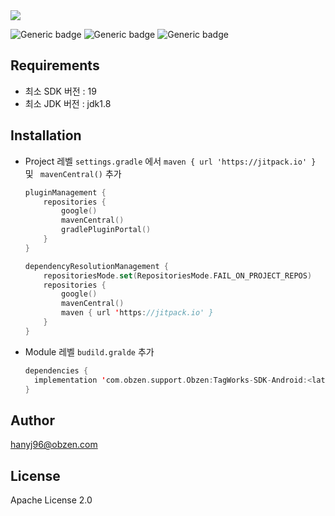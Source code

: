 <img src="https://capsule-render.vercel.app/api?type=Waving&color=E4405F&height=150&section=header&text=TagWorks-SDK-Android&fontSize=45" />

![Generic badge](https://img.shields.io/badge/version-1.0.1-green.svg)
![Generic badge](https://img.shields.io/badge/license-ApacheLicense2.0-blue.svg)
![Generic badge](https://img.shields.io/badge/Platform-Android-red.svg)

## Requirements

* 최소 SDK 버전 : 19
* 최소 JDK 버전 : jdk1.8

## Installation

* Project 레벨 `settings.gradle` 에서 `maven { url 'https://jitpack.io' }`  및 ` mavenCentral()` 추가

  ```kotlin
  pluginManagement {
      repositories {
          google()
          mavenCentral()
          gradlePluginPortal()
      }
  }
  
  dependencyResolutionManagement {
      repositoriesMode.set(RepositoriesMode.FAIL_ON_PROJECT_REPOS)
      repositories {
          google()
          mavenCentral()
          maven { url 'https://jitpack.io' }
      }
  }
  ```

  

* Module 레벨 `budild.gralde` 추가

  ```kotlin
  dependencies {
    implementation 'com.obzen.support.Obzen:TagWorks-SDK-Android:<latest-version>'
  }
  ```

  

## Author

hanyj96@obzen.com

## License

Apache License 2.0
